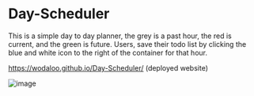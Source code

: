 # Day-Scheduler

This is a simple day to day planner, the grey is a past hour, the red is current, and the green is future. Users, save their todo list by clicking the blue and white icon to the right of the container for that hour.

 https://wodaloo.github.io/Day-Scheduler/ (deployed website)

![image](https://user-images.githubusercontent.com/119343529/217995458-dae815da-217e-449a-9a78-a567fdbc6121.png)

